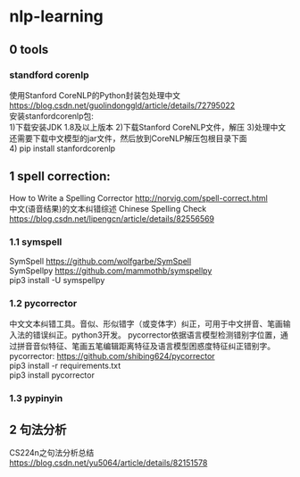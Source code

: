# nlp-learning
## 0 tools
### standford corenlp
使用Stanford CoreNLP的Python封装包处理中文 https://blog.csdn.net/guolindonggld/article/details/72795022  
安装stanfordcorenlp包:   
  1)下载安装JDK 1.8及以上版本 
  2)下载Stanford CoreNLP文件，解压
  3)处理中文还需要下载中文模型的jar文件，然后放到CoreNLP解压包根目录下面  
  4) pip install stanfordcorenlp  
## 1 spell correction:  
How to Write a Spelling Corrector   http://norvig.com/spell-correct.html  
中文(语音结果)的文本纠错综述 Chinese Spelling Check  https://blog.csdn.net/lipengcn/article/details/82556569  
### 1.1 symspell
SymSpell  https://github.com/wolfgarbe/SymSpell  
SymSpellpy  https://github.com/mammothb/symspellpy    
pip3 install -U symspellpy 
### 1.2 pycorrector 
中文文本纠错工具。音似、形似错字（或变体字）纠正，可用于中文拼音、笔画输入法的错误纠正。python3开发。 
pycorrector依据语言模型检测错别字位置，通过拼音音似特征、笔画五笔编辑距离特征及语言模型困惑度特征纠正错别字。  
pycorrector: https://github.com/shibing624/pycorrector  
pip3 install -r requirements.txt  
pip3 install pycorrector  
### 1.3 pypinyin
## 2 句法分析  
CS224n之句法分析总结 https://blog.csdn.net/yu5064/article/details/82151578  



